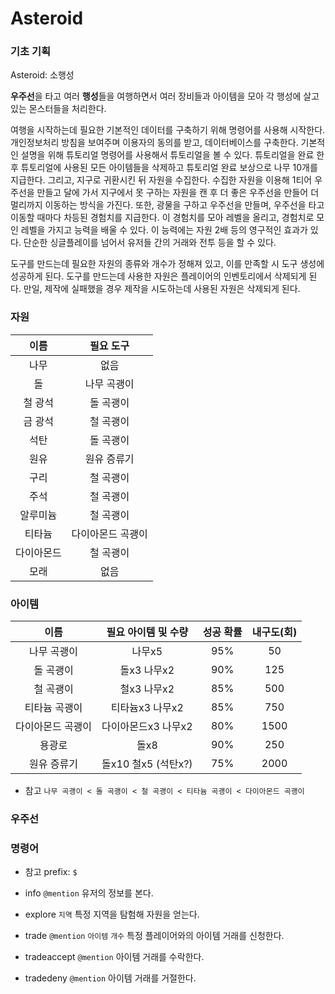 # Asteroid

### 기초 기획

Asteroid: 소행성

**우주선**을 타고 여러 **행성**들을 여행하면서 여러 장비들과 아이템을 모아 각 행성에 살고있는 몬스터들을 처리한다.

여행을 시작하는데 필요한 기본적인 데이터를 구축하기 위해 명령어를 사용해 시작한다. 개인정보처리 방침을 보여주며 이용자의 동의를 받고, 데이터베이스를 구축한다.  기본적인 설명을 위해 튜토리얼 명령어를 사용해서 튜토리얼을 볼 수 있다. 튜토리얼을 완료 한 후 튜토리얼에 사용된 모든 아이템들을 삭제하고 튜토리얼 완료 보상으로 나무 10개를 지급한다. 그리고, 지구로 귀환시킨 뒤 자원을 수집한다. 수집한 자원을 이용해 1티어 우주선을 만들고 달에 가서 지구에서 못 구하는 자원을 캔 후 더 좋은 우주선을 만들어 더 멀리까지 이동하는 방식을 가진다. 또한, 광물을 구하고 우주선을 만들며, 우주선을 타고 이동할 때마다 차등된 경험치를 지급한다. 이 경험치를 모아 레벨을 올리고, 경험치로 모인 레벨을 가지고 능력을 배울 수 있다. 이 능력에는 자원 2배 등의 영구적인 효과가 있다. 단순한 싱글플레이를 넘어서 유저들 간의 거래와 전투 등을 할 수 있다.

도구를 만드는데 필요한 자원의 종류와 개수가 정해져 있고, 이를 만족할 시 도구 생성에 성공하게 된다. 도구를 만드는데 사용한 자원은 플레이어의 인벤토리에서 삭제되게 된다. 만일, 제작에 실패했을 경우 제작을 시도하는데 사용된 자원은 삭제되게 된다.

### 자원

|    이름    |     필요 도구     |
| :--------: | :---------------: |
|    나무    |       없음        |
|     돌     |    나무 곡괭이    |
|  철 광석   |     돌 곡괭이     |
|  금 광석   |     철 곡괭이     |
|    석탄    |     돌 곡괭이     |
|    원유    |    원유 증류기    |
|    구리    |     철 곡괭이     |
|    주석    |     철 곡괭이     |
|  알루미늄  |     철 곡괭이     |
|   티타늄   | 다이아몬드 곡괭이 |
| 다이아몬드 |     철 곡괭이     |
|    모래    |       없음        |



### 아이템

|       이름        | 필요 아이템 및 수량 | 성공 확률 | 내구도(회) |
| :---------------: | :-----------------: | :-------: | :--------: |
|    나무 곡괭이    |       나무x5        |    95%    |     50     |
|     돌 곡괭이     |     돌x3 나무x2     |    90%    |    125     |
|     철 곡괭이     |     철x3 나무x2     |    85%    |    500     |
|   티타늄 곡괭이   |   티타늄x3 나무x2   |    85%    |    750     |
| 다이아몬드 곡괭이 | 다이아몬드x3 나무x2 |    80%    |    1500    |
|      용광로       |        돌x8         |    90%    |    250     |
|    원유 증류기    | 돌x10 철x5 (석탄x?) |    75%    |    2000    |

- 참고 `나무 곡괭이 < 돌 곡괭이 < 철 곡괭이 < 티타늄 곡괭이 < 다이아몬드 곡괭이`

### 우주선



### 명령어

- 참고 prefix: `$`

- info `@mention` 유저의 정보를 본다.
- explore `지역` 특정 지역을 탐험해 자원을 얻는다.
- trade `@mention` `아이템` `개수` 특정 플레이어와의 아이템 거래를 신청한다.
- tradeaccept `@mention` 아이템 거래를 수락한다.
- tradedeny `@mention` 아이템 거래를 거절한다.

